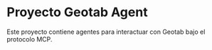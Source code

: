# Proyecto Geotab Agent

Este proyecto contiene agentes para interactuar con Geotab bajo el protocolo MCP.

